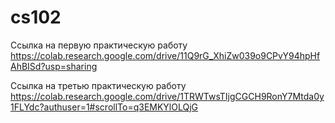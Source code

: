 # cs102

Ссылка на первую практическую работу
https://colab.research.google.com/drive/11Q9rG_XhiZw039o9CPvY94hpHfAhBISd?usp=sharing

Ссылка на третью практическую работу
https://colab.research.google.com/drive/1TRWTwsTIjgCGCH9RonY7Mtda0y1FLYdc?authuser=1#scrollTo=q3EMKYlOLQjG

